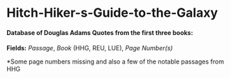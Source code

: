 # Hitch-Hiker-s-Guide-to-the-Galaxy
#### Database of Douglas Adams Quotes from the first three books:

**Fields:** *Passage*, *Book* (HHG, REU, LUE), *Page Number(s)*

*Some page numbers missing and also a few of the notable passages from HHG
